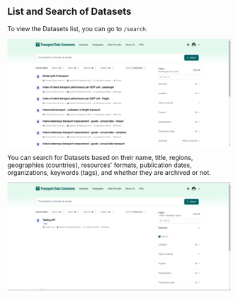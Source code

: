 ## List and Search of Datasets

To view the Datasets list, you can go to `/search`.

![List Datasets](list.png)

You can search for Datasets based on their name, title, regions, geographies (countries), resources' formats, publication dates, organizations, keywords (tags), and whether they are archived or not.

![Search Datasets](search.png)
